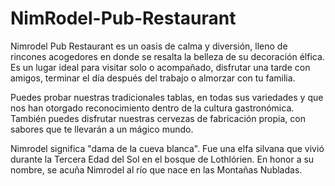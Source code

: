 # NimRodel-Pub-Restaurant

Nimrodel Pub Restaurant es un oasis de calma y diversión, lleno de rincones acogedores en donde se resalta la belleza de su decoración élfica. Es un lugar ideal para visitar solo o acompañado, disfrutar una tarde con amigos, terminar el día después del trabajo o almorzar con tu familia.

Puedes probar nuestras tradicionales tablas, en todas sus variedades y que nos han otorgado reconocimiento dentro de la cultura gastronómica. También puedes disfrutar nuestras cervezas de fabricación propia, con sabores que te llevarán a un mágico mundo.

Nimrodel significa "dama de la cueva blanca". Fue una elfa silvana que vivió durante la Tercera Edad del Sol en el bosque de Lothlórien. En honor a su nombre, se acuña Nimrodel al río que nace en las Montañas Nubladas.

